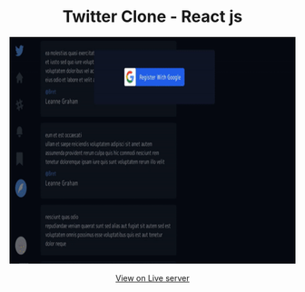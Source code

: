 <h1 align="center">Twitter Clone - React js </h1>

<p align="center">
    <img src="https://github.com/cluster05/twitter-clone/blob/readme/src/assets/twitter.gif" alt="twitter-clone" width="800px" height="400px"/>
</p>

<p align="center">
    <a href="https://ajaykumbhar-reactapp.web.app/feed"> View on Live server </a>
</p>

